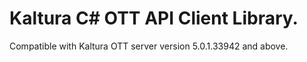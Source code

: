 # Kaltura C# OTT API Client Library.
Compatible with Kaltura OTT server version 5.0.1.33942 and above.

